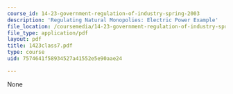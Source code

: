 ```yaml
---
course_id: 14-23-government-regulation-of-industry-spring-2003
description: 'Regulating Natural Monopolies: Electric Power Example'
file_location: /coursemedia/14-23-government-regulation-of-industry-spring-2003/7574641f58934527a41552e5e90aae24_1423class7.pdf
file_type: application/pdf
layout: pdf
title: 1423class7.pdf
type: course
uid: 7574641f58934527a41552e5e90aae24

---
```

None